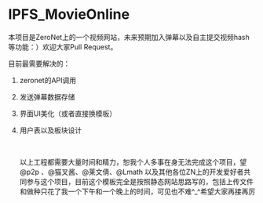 # IPFS_MovieOnline

本项目是ZeroNet上的一个视频网站，未来预期加入弹幕以及自主提交视频hash等功能：）欢迎大家Pull Request。

目前最需要解决的：

1. zeronet的API调用

2. 发送弹幕数据存储

3. 界面UI美化（或者直接换模板）

4. 用户表以及板块设计

   ​

   以上工程都需要大量时间和精力，恕我个人多事在身无法完成这个项目，望@p2p 、@猫叉酱、@莱文倩、@Lmath 以及其他各位ZN上的开发爱好者共同参与这个项目，目前这个模板完全是按照静态网站思路写的，包括上传文件和做种只花了我一个下午和一个晚上的时间，可见也不难^_^希望大家再接再厉

